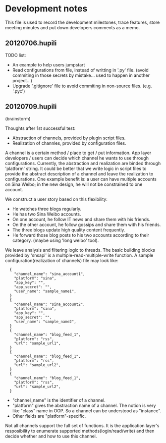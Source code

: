 Development notes
====

This file is used to record the development 
milestones, trace features, store meeting 
minutes and put down developers comments as a memo. 

20120706.hupili
----

TODO list:
   * An example to help users jumpstart
   * Read configurations from file, instead of writting in '.py' file. 
   (avoid commiting in those secrets by mistake...
   used to happen in another project...)
   * Upgrade '.gitignore' file to avoid commiting in 
   non-source files. (e.g. '.pyc')

20120709.hupili
----
(brainstorm)

Thoughts after 1st successful test:
   * Abstraction of channels, provided by plugin script files. 
   * Realization of channles, provided by configuration files. 

A channel is a certain method / place to get / put information. 
App layer developers / users can decide which channel he wants to use
through configurations. 
Currently, the abstraction and realization are 
binded through 'platform' string. 
It could be better that we write logic in script files
to provide the abstract description of a channel
and leave the realization to configurations. 
One example benefit is: a user can have multiple 
accounts on Sina Weibo; in the new design, he will not 
be constrained to one account. 

We construct a user story based on this flexibility:
   * He watches three blogs regularly. 
   * He has two Sina Weibo accounts. 
   * On one account, he follow IT news and share 
   	 them with his friends. 
   * On the other account, he follow gossips
   	 and share them with his friends. 
   * The three blogs update high quality content frequently. 
   * He forward those blog posts to his two accounts
   	 according to their category. (maybe using 'long weibo' tool). 

We leave analysis and filtering logic to threads. 
The basic building blocks provided by 'snsapi' is 
a multiple-read-multiple-write function. 
A sample configuration(realization of channels)
file may look like:
```
  {
    "channel_name": "sina_account1", 
    "platform": "sina", 
    "app_key": "", 
    "app_secret": "",
    "user_name": "sample_name1",
  }
  {
    "channel_name": "sina_account2", 
    "platform": "sina", 
    "app_key": "", 
    "app_secret": "",
    "user_name": "sample_name2",
  }
  {
    "channel_name": "blog_feed_1", 
    "platform": "rss", 
    "url": "sample_url1",
  }
  {
    "channel_name": "blog_feed_1", 
    "platform": "rss", 
    "url": "sample_url2",
  }
  {
    "channel_name": "blog_feed_1", 
    "platform": "rss", 
    "url": "sample_url2",
  }
```
   * "channel_name" is the identifier of a channel. 
   * "platform" gives the abstraction name of a channel. 
   The notion is very like "class" name in OOP. 
   So a channel can be understood as "instance". 
   * Other fields are "platform"-specific. 

Not all channels support the full set of functions. 
It is the application layer's resposibility to enumerate 
supported methods(login/read/write) and then decide 
whether and how to use this channel. 
